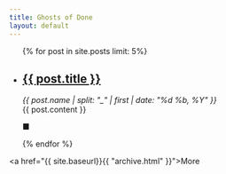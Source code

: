 ```yaml
---
title: Ghosts of Done
layout: default
---
```



<ul class="postList">
    {% for post in site.posts limit: 5%}
    <li>
        <h2><a href="{{ site.baseurl}}{{ post.url }}">{{ post.title }}</a></h2>
        <em class="postDate">{{ post.name | split: "_" | first | date: "%d %b, %Y" }}</em>
        <article>{{ post.content }}</article>
        <p>■</p>
    </li>
    {% endfor %}

</ul>

<a href="{{ site.baseurl}}{{ "archive.html" }}">More</a>
